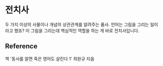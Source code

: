# 전치사
두 가지 이상의 사물이나 개념의 상관관계를 알려주는 품사.
언어는 그림을 그리는 일이라고 했죠? 이 그림을 그리는데 핵심적인 역할을 하는 게 바로 전치사입니다.

## Reference
책 '동사를 알면 죽은 영어도 살린다 1' 최완규 지음

